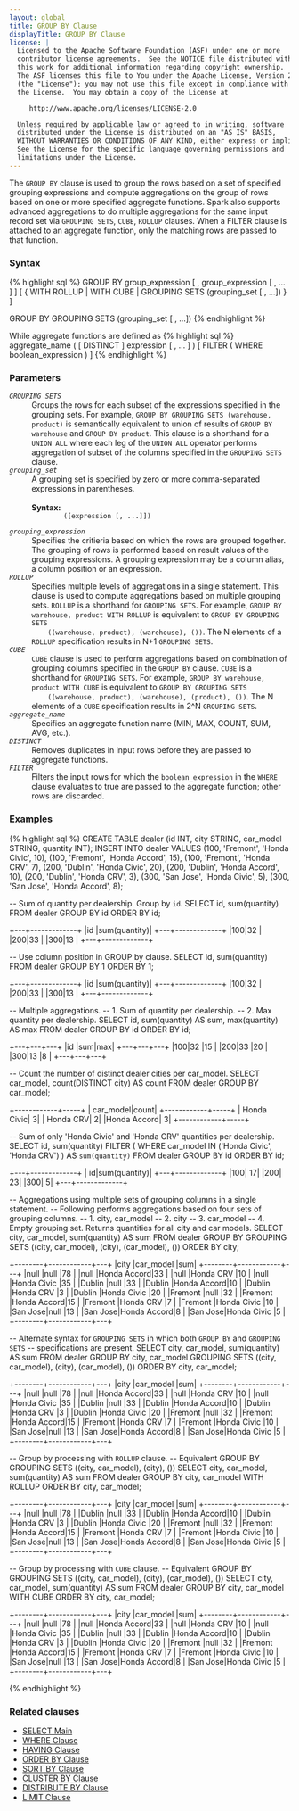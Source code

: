 ```yaml
---
layout: global
title: GROUP BY Clause
displayTitle: GROUP BY Clause
license: |
  Licensed to the Apache Software Foundation (ASF) under one or more
  contributor license agreements.  See the NOTICE file distributed with
  this work for additional information regarding copyright ownership.
  The ASF licenses this file to You under the Apache License, Version 2.0
  (the "License"); you may not use this file except in compliance with
  the License.  You may obtain a copy of the License at

     http://www.apache.org/licenses/LICENSE-2.0

  Unless required by applicable law or agreed to in writing, software
  distributed under the License is distributed on an "AS IS" BASIS,
  WITHOUT WARRANTIES OR CONDITIONS OF ANY KIND, either express or implied.
  See the License for the specific language governing permissions and
  limitations under the License.
---
```

The <code>GROUP BY</code> clause is used to group the rows based on a set of specified grouping expressions and compute aggregations on
the group of rows based on one or more specified aggregate functions. Spark also supports advanced aggregations to do multiple
aggregations for the same input record set via `GROUPING SETS`, `CUBE`, `ROLLUP` clauses.
When a FILTER clause is attached to an aggregate function, only the matching rows are passed to that function.

### Syntax
{% highlight sql %}
GROUP BY group_expression [ , group_expression [ , ... ] ]
  [ { WITH ROLLUP | WITH CUBE | GROUPING SETS (grouping_set [ , ...]) } ]

GROUP BY GROUPING SETS (grouping_set [ , ...])
{% endhighlight %}

While aggregate functions are defined as
{% highlight sql %}
aggregate_name ( [ DISTINCT ] expression [ , ... ] ) [ FILTER ( WHERE boolean_expression ) ]
{% endhighlight %}

### Parameters
<dl>
  <dt><code><em>GROUPING SETS</em></code></dt>
  <dd>
    Groups the rows for each subset of the expressions specified in the grouping sets. For example,
    <code>GROUP BY GROUPING SETS (warehouse, product)</code> is semantically equivalent
    to union of results of <code>GROUP BY warehouse</code> and <code>GROUP BY product</code>. This clause
    is a shorthand for a <code>UNION ALL</code> where each leg of the <code>UNION ALL</code>
    operator performs aggregation of subset of the columns specified in the <code>GROUPING SETS</code> clause.
  </dd>
  <dt><code><em>grouping_set</em></code></dt>
  <dd>
    A grouping set is specified by zero or more comma-separated expressions in parentheses.<br><br>
    <b>Syntax:</b>
      <code>
        ([expression [, ...]])
      </code>
  </dd>
  <dt><code><em>grouping_expression</em></code></dt>
  <dd>
    Specifies the critieria based on which the rows are grouped together. The grouping of rows is performed based on
    result values of the grouping expressions. A grouping expression may be a column alias, a column position
    or an expression.
  </dd>
  <dt><code><em>ROLLUP</em></code></dt>
  <dd>
    Specifies multiple levels of aggregations in a single statement. This clause is used to compute aggregations
    based on multiple grouping sets. <code>ROLLUP</code> is a shorthand for <code>GROUPING SETS</code>. For example,
    <code>GROUP BY warehouse, product WITH ROLLUP</code> is equivalent to <code>GROUP BY GROUPING SETS
    ((warehouse, product), (warehouse), ())</code>.
    The N elements of a <code>ROLLUP</code> specification results in N+1 <code>GROUPING SETS</code>.
  </dd>
  <dt><code><em>CUBE</em></code></dt>
  <dd>
    <code>CUBE</code> clause is used to perform aggregations based on combination of grouping columns specified in the
    <code>GROUP BY</code> clause. <code>CUBE</code> is a shorthand for <code>GROUPING SETS</code>. For example,
    <code>GROUP BY warehouse, product WITH CUBE</code> is equivalent to <code>GROUP BY GROUPING SETS
    ((warehouse, product), (warehouse), (product), ())</code>.
    The N elements of a <code>CUBE</code> specification results in 2^N <code>GROUPING SETS</code>.
  </dd>
  <dt><code><em>aggregate_name</em></code></dt>
  <dd>
    Specifies an aggregate function name (MIN, MAX, COUNT, SUM, AVG, etc.).
  </dd>
  <dt><code><em>DISTINCT</em></code></dt>
  <dd>
    Removes duplicates in input rows before they are passed to aggregate functions.
  </dd>
  <dt><code><em>FILTER</em></code></dt>
  <dd>
    Filters the input rows for which the <code>boolean_expression</code> in the <code>WHERE</code> clause evaluates
    to true are passed to the aggregate function; other rows are discarded.
  </dd>
</dl>

### Examples
{% highlight sql %}
CREATE TABLE dealer (id INT, city STRING, car_model STRING, quantity INT);
INSERT INTO dealer VALUES
    (100, 'Fremont', 'Honda Civic', 10),
    (100, 'Fremont', 'Honda Accord', 15),
    (100, 'Fremont', 'Honda CRV', 7),
    (200, 'Dublin', 'Honda Civic', 20),
    (200, 'Dublin', 'Honda Accord', 10),
    (200, 'Dublin', 'Honda CRV', 3),
    (300, 'San Jose', 'Honda Civic', 5),
    (300, 'San Jose', 'Honda Accord', 8);

-- Sum of quantity per dealership. Group by `id`.
SELECT id, sum(quantity) FROM dealer GROUP BY id ORDER BY id;

  +---+-------------+
  |id |sum(quantity)|
  +---+-------------+
  |100|32           |
  |200|33           |
  |300|13           |
  +---+-------------+

-- Use column position in GROUP by clause.
SELECT id, sum(quantity) FROM dealer GROUP BY 1 ORDER BY 1;

  +---+-------------+
  |id |sum(quantity)|
  +---+-------------+
  |100|32           |
  |200|33           |
  |300|13           |
  +---+-------------+

-- Multiple aggregations.
-- 1. Sum of quantity per dealership.
-- 2. Max quantity per dealership.
SELECT id, sum(quantity) AS sum, max(quantity) AS max FROM dealer GROUP BY id ORDER BY id;

  +---+---+---+
  |id |sum|max|
  +---+---+---+
  |100|32 |15 |
  |200|33 |20 |
  |300|13 |8  |
  +---+---+---+

-- Count the number of distinct dealer cities per car_model.
SELECT car_model, count(DISTINCT city) AS count FROM dealer GROUP BY car_model;

  +------------+-----+
  |   car_model|count|
  +------------+-----+
  | Honda Civic|    3|
  |   Honda CRV|    2|
  |Honda Accord|    3|
  +------------+-----+

-- Sum of only 'Honda Civic' and 'Honda CRV' quantities per dealership.
SELECT id, sum(quantity) FILTER (
            WHERE car_model IN ('Honda Civic', 'Honda CRV')
        ) AS `sum(quantity)` FROM dealer
    GROUP BY id ORDER BY id;

   +---+-------------+
   | id|sum(quantity)|
   +---+-------------+
   |100|           17|
   |200|           23|
   |300|            5|
   +---+-------------+

-- Aggregations using multiple sets of grouping columns in a single statement.
-- Following performs aggregations based on four sets of grouping columns.
-- 1. city, car_model
-- 2. city
-- 3. car_model
-- 4. Empty grouping set. Returns quantities for all city and car models.
SELECT city, car_model, sum(quantity) AS sum FROM dealer
   GROUP BY GROUPING SETS ((city, car_model), (city), (car_model), ())
   ORDER BY city;

  +--------+------------+---+
  |city    |car_model   |sum|
  +--------+------------+---+
  |null    |null        |78 |
  |null    |Honda Accord|33 |
  |null    |Honda CRV   |10 |
  |null    |Honda Civic |35 |
  |Dublin  |null        |33 |
  |Dublin  |Honda Accord|10 |
  |Dublin  |Honda CRV   |3  |
  |Dublin  |Honda Civic |20 |
  |Fremont |null        |32 |
  |Fremont |Honda Accord|15 |
  |Fremont |Honda CRV   |7  |
  |Fremont |Honda Civic |10 |
  |San Jose|null        |13 |
  |San Jose|Honda Accord|8  |
  |San Jose|Honda Civic |5  |
  +--------+------------+---+

-- Alternate syntax for `GROUPING SETS` in which both `GROUP BY` and `GROUPING SETS`
-- specifications are present.
SELECT city, car_model, sum(quantity) AS sum FROM dealer
   GROUP BY city, car_model GROUPING SETS ((city, car_model), (city), (car_model), ())
   ORDER BY city, car_model;

  +--------+------------+---+
  |city    |car_model   |sum|
  +--------+------------+---+
  |null    |null        |78 |
  |null    |Honda Accord|33 |
  |null    |Honda CRV   |10 |
  |null    |Honda Civic |35 |
  |Dublin  |null        |33 |
  |Dublin  |Honda Accord|10 |
  |Dublin  |Honda CRV   |3  |
  |Dublin  |Honda Civic |20 |
  |Fremont |null        |32 |
  |Fremont |Honda Accord|15 |
  |Fremont |Honda CRV   |7  |
  |Fremont |Honda Civic |10 |
  |San Jose|null        |13 |
  |San Jose|Honda Accord|8  |
  |San Jose|Honda Civic |5  |
  +--------+------------+---+

-- Group by processing with `ROLLUP` clause.
-- Equivalent GROUP BY GROUPING SETS ((city, car_model), (city), ())
SELECT city, car_model, sum(quantity) AS sum FROM dealer
   GROUP BY city, car_model WITH ROLLUP
   ORDER BY city, car_model;

  +--------+------------+---+
  |city    |car_model   |sum|
  +--------+------------+---+
  |null    |null        |78 |
  |Dublin  |null        |33 |
  |Dublin  |Honda Accord|10 |
  |Dublin  |Honda CRV   |3  |
  |Dublin  |Honda Civic |20 |
  |Fremont |null        |32 |
  |Fremont |Honda Accord|15 |
  |Fremont |Honda CRV   |7  |
  |Fremont |Honda Civic |10 |
  |San Jose|null        |13 |
  |San Jose|Honda Accord|8  |
  |San Jose|Honda Civic |5  |
  +--------+------------+---+

-- Group by processing with `CUBE` clause.
-- Equivalent GROUP BY GROUPING SETS ((city, car_model), (city), (car_model), ())
SELECT city, car_model, sum(quantity) AS sum FROM dealer
   GROUP BY city, car_model WITH CUBE
   ORDER BY city, car_model;

  +--------+------------+---+
  |city    |car_model   |sum|
  +--------+------------+---+
  |null    |null        |78 |
  |null    |Honda Accord|33 |
  |null    |Honda CRV   |10 |
  |null    |Honda Civic |35 |
  |Dublin  |null        |33 |
  |Dublin  |Honda Accord|10 |
  |Dublin  |Honda CRV   |3  |
  |Dublin  |Honda Civic |20 |
  |Fremont |null        |32 |
  |Fremont |Honda Accord|15 |
  |Fremont |Honda CRV   |7  |
  |Fremont |Honda Civic |10 |
  |San Jose|null        |13 |
  |San Jose|Honda Accord|8  |
  |San Jose|Honda Civic |5  |
  +--------+------------+---+

{% endhighlight %}

### Related clauses
- [SELECT Main](sql-ref-syntax-qry-select.html)
- [WHERE Clause](sql-ref-syntax-qry-select-where.html)
- [HAVING Clause](sql-ref-syntax-qry-select-having.html)
- [ORDER BY Clause](sql-ref-syntax-qry-select-orderby.html)
- [SORT BY Clause](sql-ref-syntax-qry-select-sortby.html)
- [CLUSTER BY Clause](sql-ref-syntax-qry-select-clusterby.html)
- [DISTRIBUTE BY Clause](sql-ref-syntax-qry-select-distribute-by.html)
- [LIMIT Clause](sql-ref-syntax-qry-select-limit.html)
